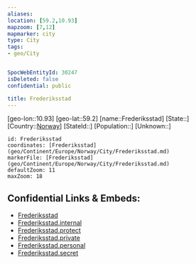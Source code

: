 ```yaml
---
aliases: 
location: [59.2,10.93]
mapzoom: [7,12] 
mapmarker: city 
type: City
tags:
- geo/City


SpocWebEntityId: 30247
isDeleted: false
confidential: public

title: Frederiksstad
---
```

[geo-lon::10.93]
[geo-lat::59.2]
[name::Frederiksstad]
[State::]
[Country::[Norway](geo/Continent/Europe/Norway.md)]
[StateId::]
[Population::]
[Unknown::]


```leaflet
id: Frederiksstad
coordinates: [Frederiksstad](geo/Continent/Europe/Norway/City/Frederiksstad.md)
markerFile: [Frederiksstad](geo/Continent/Europe/Norway/City/Frederiksstad.md)
defaultZoom: 11 
maxZoom: 18
```


## Confidential Links & Embeds: 
- [Frederiksstad](../../../../../../_public/geo/Continent/Europe/Norway/City/Frederiksstad.md) 
- [Frederiksstad.internal](../../../../../../_internal/geo/Continent/Europe/Norway/City/Frederiksstad.internal.md) 
- [Frederiksstad.protect](../../../../../../_protect/geo/Continent/Europe/Norway/City/Frederiksstad.protect.md) 
- [Frederiksstad.private](../../../../../../_private/geo/Continent/Europe/Norway/City/Frederiksstad.private.md) 
- [Frederiksstad.personal](../../../../../../_personal/geo/Continent/Europe/Norway/City/Frederiksstad.personal.md) 
- [Frederiksstad.secret](../../../../../../_secret/geo/Continent/Europe/Norway/City/Frederiksstad.secret.md) 
